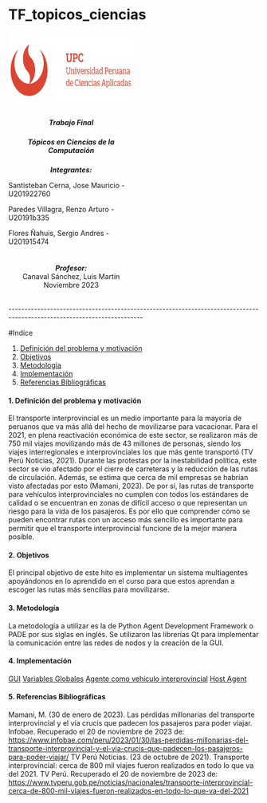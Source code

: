 # TF_topicos_ciencias
<div style="width: 100%; clear: both;">
<div style="float: center; width: 50%;">
<img src="/assets/upc_logo.png", align="center" style="height: 150px; width: 400px;>
</div>

<div style="float: right; width: 50%;">
<h5 style="margin: 0; padding-top: 22px; text-align:center;">Trabajo Final </h5>
<h5 style="margin: 0; padding-top: 22px; text-align:center;">Tópicos en Ciencias de la Computación </h5>
<div>
<h5 style="margin: 0; padding-top: 22px; text-align:center;">Integrantes: </h5>

<p>Santisteban Cerna, Jose Mauricio - U201922760</p>
<p>Paredes Villagra, Renzo Arturo - U20191b335</p>
<p>Flores Ñahuis, Sergio Andres - U201915474</p>
</div>


<h5 style="margin: 0; padding-top: 22px; text-align:center;">Profesor: </h5>
<p style="margin: 0; text-align:center;">Canaval Sánchez, Luis Martin</p>
<p style="margin: 0; text-align:center;">Noviembre 2023</p>
</div>
<div style="width:100%;">&nbsp;</div>
<p>------------------------------------------------------------------------------------------------------------------------</p>
#Indice

1. [Definición del problema y motivación](#data1)
2. [Objetivos](#data2)
3. [Metodología](#data3)
4. [Implementación](#data4)
5. [Referencias Bibliográficas](#data5)

#### 1. Definición del problema y motivación <a name="data1"></a>
El transporte interprovincial es un medio importante para la mayoría de peruanos que va más allá del hecho de movilizarse para vacacionar. Para el 2021, en plena reactivación económica de este sector, se realizaron más de 750 mil viajes movilizando más de 43 millones de personas, siendo los viajes interregionales e interprovinciales los que más gente transportó (TV Perú Noticias, 2021). Durante las protestas por la inestabilidad política, este sector se vio afectado por el cierre de carreteras y la reducción de las rutas de circulación. Además, se estima que cerca de mil empresas se habrían visto afectadas por esto (Mamani, 2023). De por sí, las rutas de transporte para vehículos interprovinciales no cumplen con todos los estándares de calidad o se encuentran en zonas de difícil acceso o que representan un riesgo para la vida de los pasajeros. Es por ello que comprender cómo se pueden encontrar rutas con un acceso más sencillo es importante para permitir que el transporte interprovincial funcione de la mejor manera posible.

#### 2. Objetivos  <a name="data2"></a>
El principal objetivo de este hito es implementar un sistema multiagentes apoyándonos en lo aprendido en el curso para que estos aprendan a escoger las rutas más sencillas para movilizarse.
#### 3. Metodología  <a name="data3"></a>
La metodología a utilizar es la de Python Agent Development Framework o PADE por sus siglas en inglés. Se utilizaron las librerías Qt para implementar la comunicación entre las redes de nodos y la creación de la GUI.
#### 4. Implementación  <a name="data4"></a>
 [GUI](/gui.py)
 [Variables Globales](/globals.py)
 [Agente como vehículo interprovincial](/truckagent.py)
 [Host Agent](/hostagent.py)

#### 5. Referencias Bibliográficas  <a name="data5"></a>
Mamani, M. (30 de enero de 2023). Las pérdidas millonarias del transporte interprovincial y el vía crucis que padecen los pasajeros para poder viajar. Infobae. Recuperado el 20 de noviembre de 2023 de: https://www.infobae.com/peru/2023/01/30/las-perdidas-millonarias-del-transporte-interprovincial-y-el-via-crucis-que-padecen-los-pasajeros-para-poder-viajar/ 
TV Perú Noticias. (23 de octubre de 2021). Transporte interprovincial: cerca de 800 mil viajes fueron realizados en todo lo que va del 2021. TV Perú. Recuperado el 20 de noviembre de 2023 de: https://www.tvperu.gob.pe/noticias/nacionales/transporte-interprovincial-cerca-de-800-mil-viajes-fueron-realizados-en-todo-lo-que-va-del-2021 
